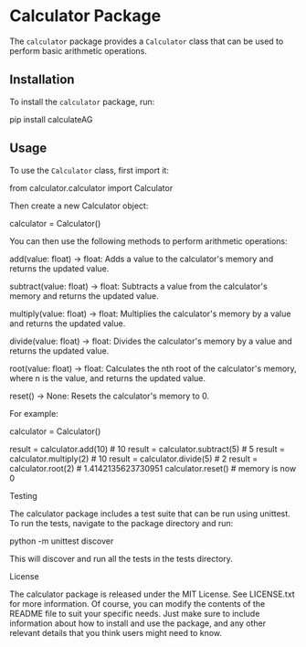 Calculator Package
==================

The `calculator` package provides a `Calculator` class that can be used to perform basic arithmetic operations.

Installation
------------

To install the `calculator` package, run:

pip install calculateAG

Usage
-----

To use the `Calculator` class, first import it:

from calculator.calculator import Calculator


Then create a new Calculator object:

calculator = Calculator()


You can then use the following methods to perform arithmetic operations:

add(value: float) -> float: Adds a value to the calculator's memory and returns the updated value.

subtract(value: float) -> float: Subtracts a value from the calculator's memory and returns the updated value.

multiply(value: float) -> float: Multiplies the calculator's memory by a value and returns the updated value.

divide(value: float) -> float: Divides the calculator's memory by a value and returns the updated value.

root(value: float) -> float: Calculates the nth root of the calculator's memory, where n is the value, and returns the updated value.

reset() -> None: Resets the calculator's memory to 0.


For example:

calculator = Calculator()

result = calculator.add(10)  # 10
result = calculator.subtract(5)  # 5
result = calculator.multiply(2)  # 10
result = calculator.divide(5)  # 2
result = calculator.root(2)  # 1.4142135623730951
calculator.reset()  # memory is now 0


Testing

The calculator package includes a test suite that can be run using unittest. To run the tests, navigate to the package directory and run:

python -m unittest discover

This will discover and run all the tests in the tests directory.


License

The calculator package is released under the MIT License.
See LICENSE.txt for more information.
Of course, you can modify the contents of the README file to suit your specific needs. Just make sure to include information about how to install and use the package, and any other relevant details that you think users might need to know.


